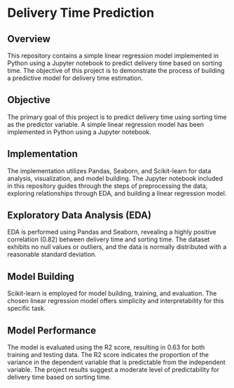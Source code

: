 # Delivery Time Prediction

## Overview

This repository contains a simple linear regression model implemented in Python using a Jupyter notebook to predict delivery time based on sorting time. The objective of this project is to demonstrate the process of building a predictive model for delivery time estimation.

## Objective

The primary goal of this project is to predict delivery time using sorting time as the predictor variable. A simple linear regression model has been implemented in Python using a Jupyter notebook.

## Implementation

The implementation utilizes Pandas, Seaborn, and Scikit-learn for data analysis, visualization, and model building. The Jupyter notebook included in this repository guides through the steps of preprocessing the data, exploring relationships through EDA, and building a linear regression model.

## Exploratory Data Analysis (EDA)

EDA is performed using Pandas and Seaborn, revealing a highly positive correlation (0.82) between delivery time and sorting time. The dataset exhibits no null values or outliers, and the data is normally distributed with a reasonable standard deviation.

## Model Building

Scikit-learn is employed for model building, training, and evaluation. The chosen linear regression model offers simplicity and interpretability for this specific task.

## Model Performance

The model is evaluated using the R2 score, resulting in 0.63 for both training and testing data. The R2 score indicates the proportion of the variance in the dependent variable that is predictable from the independent variable. The project results suggest a moderate level of predictability for delivery time based on sorting time.
